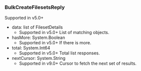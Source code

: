 ### BulkCreateFilesetsReply
Supported in v5.0+

- data: list of FilesetDetails
  - Supported in v5.0+
  List of matching objects.
- hasMore: System.Boolean
  - Supported in v5.0+
  If there is more.
- total: System.Int64
  - Supported in v5.0+
  Total list responses.
- nextCursor: System.String
  - Supported in v9.0+
  Cursor to fetch the next set of results.
